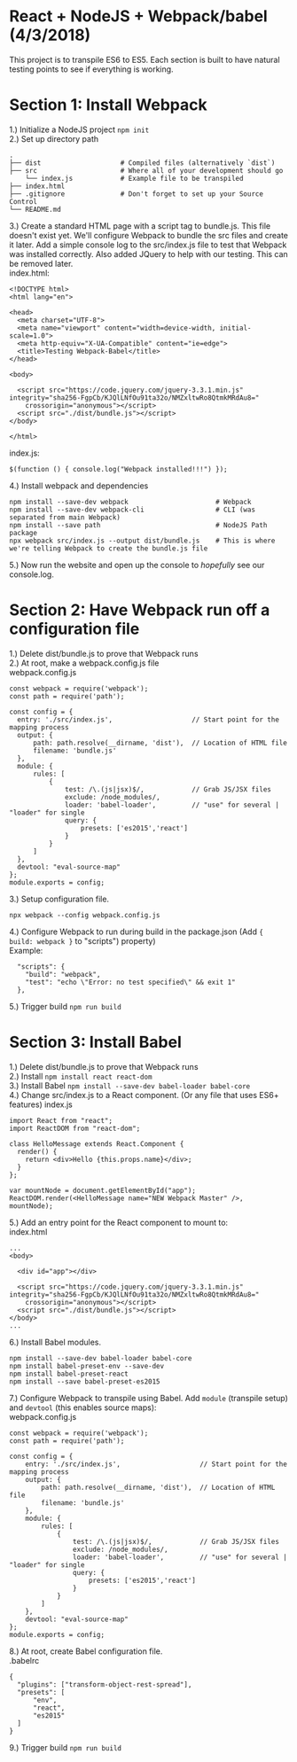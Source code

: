 # React + NodeJS + Webpack/babel (4/3/2018)
This project is to transpile ES6 to ES5.  Each section is built to have natural testing points to see if everything is working.

# Section 1: Install Webpack
1.) Initialize a NodeJS project `npm init`  
2.) Set up directory path
```  
.
├── dist                    # Compiled files (alternatively `dist`)             
├── src                     # Where all of your development should go  
    └── index.js            # Example file to be transpiled  
├── index.html
├── .gitignore              # Don't forget to set up your Source Control
└── README.md  
```  
3.) Create a standard HTML page with a script tag to bundle.js.  This file doesn't exist yet.  We'll configure Webpack to bundle the src files and create it later.  Add a simple console log to the src/index.js file to test that Webpack was installed correctly.  Also added JQuery to help with our testing.  This can be removed later.   
index.html:  
```
<!DOCTYPE html>
<html lang="en">

<head>
  <meta charset="UTF-8">
  <meta name="viewport" content="width=device-width, initial-scale=1.0">
  <meta http-equiv="X-UA-Compatible" content="ie=edge">
  <title>Testing Webpack-Babel</title>
</head>

<body>

  <script src="https://code.jquery.com/jquery-3.3.1.min.js" integrity="sha256-FgpCb/KJQlLNfOu91ta32o/NMZxltwRo8QtmkMRdAu8="
    crossorigin="anonymous"></script>
  <script src="./dist/bundle.js"></script>
</body>

</html>
```  
index.js:  
```  
$(function () { console.log("Webpack installed!!!") });
```  
4.) Install webpack and dependencies
```
npm install --save-dev webpack                      # Webpack 
npm install --save-dev webpack-cli                  # CLI (was separated from main Webpack)
npm install --save path                             # NodeJS Path package
npx webpack src/index.js --output dist/bundle.js    # This is where we're telling Webpack to create the bundle.js file  
```  
5.) Now run the website and open up the console to *hopefully* see our console.log.  

# Section 2:  Have Webpack run off a configuration file  
1.) Delete dist/bundle.js to prove that Webpack runs  
2.) At root, make a webpack.config.js file  
webpack.config.js  
```  
const webpack = require('webpack');
const path = require('path');

const config = {
  entry: './src/index.js',                    // Start point for the mapping process
  output: {
      path: path.resolve(__dirname, 'dist'),  // Location of HTML file
      filename: 'bundle.js'
  },
  module: {
      rules: [
          {
              test: /\.(js|jsx)$/,            // Grab JS/JSX files
              exclude: /node_modules/,
              loader: 'babel-loader',         // "use" for several | "loader" for single
              query: {
                  presets: ['es2015','react']
              }
          }
      ]
  },
  devtool: "eval-source-map"
};
module.exports = config;
```  
3.) Setup configuration file.  
```  
npx webpack --config webpack.config.js
```  
4.) Configure Webpack to run during build in the package.json (Add `{ build: webpack }` to "scripts") property)  
Example:       
```  
  "scripts": {
    "build": "webpack",
    "test": "echo \"Error: no test specified\" && exit 1"
  },
```  
5.) Trigger build `npm run build`

# Section 3:  Install Babel  
1.) Delete dist/bundle.js to prove that Webpack runs    
2.) Install `npm install react react-dom`  
3.) Install Babel `npm install --save-dev babel-loader babel-core`  
4.) Change src/index.js to a React component.  (Or any file that uses ES6+ features) 
index.js  
```  
import React from "react";
import ReactDOM from "react-dom";

class HelloMessage extends React.Component {
  render() {
    return <div>Hello {this.props.name}</div>;
  }
};

var mountNode = document.getElementById("app");
ReactDOM.render(<HelloMessage name="NEW Webpack Master" />, mountNode);
```  
5.) Add an entry point for the React component to mount to:  
index.html
```  
...
<body>

  <div id="app"></div>

  <script src="https://code.jquery.com/jquery-3.3.1.min.js" integrity="sha256-FgpCb/KJQlLNfOu91ta32o/NMZxltwRo8QtmkMRdAu8="
    crossorigin="anonymous"></script>
  <script src="./dist/bundle.js"></script>
</body>
...
```  
6.) Install Babel modules.  
```  
npm install --save-dev babel-loader babel-core
npm install babel-preset-env --save-dev
npm install babel-preset-react
npm install --save babel-preset-es2015
```  
7.) Configure Webpack to transpile using Babel.  Add `module` (transpile setup) and `devtool` (this enables source maps):  
webpack.config.js  
```  
const webpack = require('webpack');
const path = require('path');

const config = {
    entry: './src/index.js',                    // Start point for the mapping process
    output: {
        path: path.resolve(__dirname, 'dist'),  // Location of HTML file
        filename: 'bundle.js'
    },
    module: {
        rules: [
            {
                test: /\.(js|jsx)$/,            // Grab JS/JSX files
                exclude: /node_modules/,
                loader: 'babel-loader',         // "use" for several | "loader" for single
                query: {
                    presets: ['es2015','react']
                }
            }
        ]
    },
    devtool: "eval-source-map"
};
module.exports = config;
```  
8.) At root, create Babel configuration file.  
.babelrc  
```  
{
  "plugins": ["transform-object-rest-spread"],
  "presets": [
      "env",
      "react",
      "es2015"
  ]
}
```  
9.) Trigger build `npm run build`  
